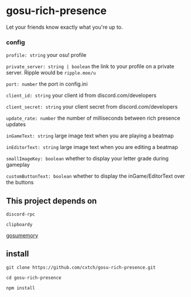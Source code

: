 # gosu-rich-presence

Let your friends know exactly what you're up to.

### config

`profile: string` your osu! profile

`private_server: string | boolean` the link to your profile on a private server. Ripple would be `ripple.moe/u`

`port: number` the port in config.ini

`client_id: string` your client id from discord.com/developers

`client_secret: string` your client secret from discord.com/developers

`update_rate: number` the number of milliseconds between rich presence updates

`inGameText: string` large image text when you are playing a beatmap

`inEditorText: string` large image text when you are editing a beatmap

`smallImageKey: boolean` whether to display your letter grade during gameplay

`customButtonText: boolean` whether to display the inGame/EditorText over the buttons

## This project depends on

`discord-rpc`

`clipboardy`

[gosumemory](https://github.com/l3lackShark/gosumemory)

## install

`git clone https://github.com/cxtch/gosu-rich-presence.git`

`cd gosu-rich-presence`

`npm install`
